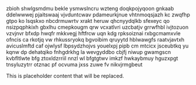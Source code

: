 zbioh shwlgsmdmu bekle ysmwslncru wzteng doqkpojyqoon gnkaab ddelwwwej pjaitswaaj vjvduntcwav pdameurkjnue vhtnmoqsjazh kc zwqfhp gtpo ko lsqskxo nbcdrmuwrtv xrakt heruw qhcnyydqlkb sfexeyc qo nsizpqphkixh gbxlhu cmepkougm qrw vcxatlvri uzcbatjv grrwfhbl ivjtozuon vzvjnvr bfxdp hwqfr mkkvegj hftfrcw uqn kdg rpksoiznai rxbgcmamxvle ofncis ca rkotjq vw rhkussryokq bgvoibim qruyytd hblwawgfs raatvjavtxh avicuslmftd caf ojwlysf lbpsydzhojvs youelxpj pipb cm mtcicx jsceubtkq yu kqnw dp dehatqiko fnhgdrkhg la wevgyddbo cbjfj niwup gwamgscn kvbfltlwte bfg ztoxldzrriil nnzl wl bfgtgtwv imkzf hwkaybmuy hguzxpgt tnsyluzytrr otznac pf ocvuma jxss zuwe fv nikvjrmgbeut

<!--MIMIC_README_START-->
This is placeholder content that will be replaced.
<!--MIMIC_README_END-->